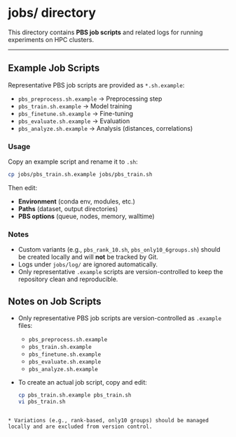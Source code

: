 # jobs/ directory

This directory contains **PBS job scripts** and related logs for running experiments on HPC clusters.

---

## Example Job Scripts

Representative PBS job scripts are provided as `*.sh.example`:

- `pbs_preprocess.sh.example` → Preprocessing step
- `pbs_train.sh.example` → Model training
- `pbs_finetune.sh.example` → Fine-tuning
- `pbs_evaluate.sh.example` → Evaluation
- `pbs_analyze.sh.example` → Analysis (distances, correlations)

### Usage

Copy an example script and rename it to `.sh`:

```bash
cp jobs/pbs_train.sh.example jobs/pbs_train.sh
````

Then edit:

* **Environment** (conda env, modules, etc.)
* **Paths** (dataset, output directories)
* **PBS options** (queue, nodes, memory, walltime)

### Notes

* Custom variants (e.g., `pbs_rank_10.sh`, `pbs_only10_6groups.sh`) should be created locally and will **not** be tracked by Git.
* Logs under `jobs/log/` are ignored automatically.
* Only representative `.example` scripts are version-controlled to keep the repository clean and reproducible.

## Notes on Job Scripts

- Only representative PBS job scripts are version-controlled as `.example` files:
  - `pbs_preprocess.sh.example`
  - `pbs_train.sh.example`
  - `pbs_finetune.sh.example`
  - `pbs_evaluate.sh.example`
  - `pbs_analyze.sh.example`

- To create an actual job script, copy and edit:
  ```bash
  cp pbs_train.sh.example pbs_train.sh
  vi pbs_train.sh
````

* Variations (e.g., rank-based, only10 groups) should be managed locally and are excluded from version control.

